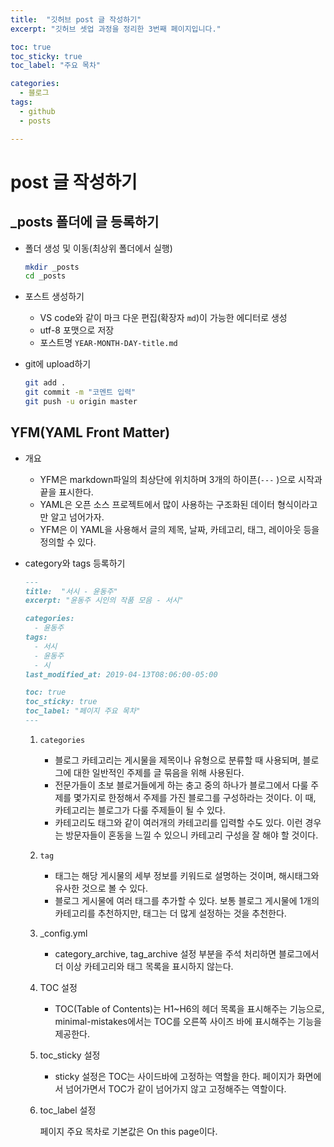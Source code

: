 ```yaml
---
title:  "깃허브 post 글 작성하기"
excerpt: "깃허브 셋업 과정을 정리한 3번째 페이지입니다."

toc: true
toc_sticky: true
toc_label: "주요 목차"

categories:
  - 블로그
tags:
  - github
  - posts

---
```


# post 글 작성하기

## _posts 폴더에 글 등록하기

- 폴더 생성 및 이동(최상위 폴더에서 실행)

    ```bash
    mkdir _posts
    cd _posts
    ```

- 포스트 생성하기
    - VS code와 같이 마크 다운 편집(확장자  `md`)이 가능한 에디터로 생성
    - utf-8 포맷으로 저장
    - 포스트명 `YEAR-MONTH-DAY-title.md`
- git에 upload하기

    ```bash
    git add .
    git commit -m "코멘트 입력"
    git push -u origin master
    ```

## YFM(YAML Front Matter)

- 개요
    - YFM은 markdown파일의 최상단에 위치하며 3개의 하이픈(`---` )으로 시작과 끝을 표시한다.
    - YAML은 오픈 소스 프로젝트에서 많이 사용하는 구조화된 데이터 형식이라고만 알고 넘어가자.
    - YFM은 이 YAML을 사용해서 글의 제목, 날짜, 카테고리, 태그, 레이아웃 등을 정의할 수 있다.
- category와 tags 등록하기

    ```markdown
    ---
    title:  "서시 - 윤동주"
    excerpt: "윤동주 시인의 작품 모음 - 서시"

    categories:
      - 윤동주
    tags:
      - 서시
      - 윤동주
      - 시
    last_modified_at: 2019-04-13T08:06:00-05:00

    toc: true
    toc_sticky: true
    toc_label: "페이지 주요 목차"
    ---
    ```

    1. `categories`
        - 블로그 카테고리는 게시물을 제목이나 유형으로 분류할 때 사용되며, 블로그에 대한 일반적인 주제를 글 묶음을 위해 사용된다.
        - 전문가들이 초보 블로거들에게 하는 충고 중의 하나가 블로그에서 다룰 주제를 몇가지로 한정해서 주제를 가진 블로그를 구성하라는 것이다. 이 때, 카테고리는 블로그가 다룰 주제들이 될 수 있다.
        - 카테고리도 태그와 같이 여러개의 카테고리를 입력할 수도 있다. 이런 경우는 방문자들이 혼동을 느낄 수 있으니 카테고리 구성을 잘 해야 할 것이다.
    2. `tag`
        - 태그는 해당 게시물의 세부 정보를 키워드로 설명하는 것이며, 해시태그와 유사한 것으로 볼 수 있다.
        - 블로그 게시물에 여러 태그를 추가할 수 있다. 보통 블로그 게시물에 1개의 카테고리를 추천하지만, 태그는 더 많게 설정하는 것을 추천한다.
    3. _config.yml
        - category_archive, tag_archive 설정 부분을 주석 처리하면 블로그에서 더 이상 카테고리와 태그 목록을 표시하지 않는다.
    4. TOC 설정
        - TOC(Table of Contents)는 H1~H6의 헤더 목록을 표시해주는 기능으로, minimal-mistakes에서는 TOC를 오른쪽 사이즈 바에 표시해주는 기능을 제공한다.
    5. toc_sticky 설정
        - sticky 설정은 TOC는 사이드바에 고정하는 역할을 한다. 페이지가 화면에서 넘어가면서 TOC가 같이 넘어가지 않고 고정해주는 역할이다.
    6. toc_label 설정

        페이지 주요 목차로 기본값은  On this page이다.